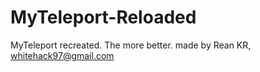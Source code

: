 # MyTeleport-Reloaded
MyTeleport recreated. The more better.
made by Rean KR, whitehack97@gmail.com
